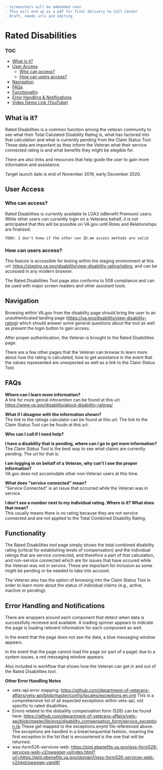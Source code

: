 ``` diff
- Screenshots will be embedded soon
- This will end up as a pdf for final delivery to Call Center
- Draft, needs urls and editing
```

# Rated Disabilities

### TOC 
 - [What is it?](https://github.com/department-of-veterans-affairs/va.gov-team/blob/master/teams/vsa/teams/ebenefits/features/view-rated-disabilities/call-center/product-guide.md#what-is-it)
 - [User Access](https://github.com/department-of-veterans-affairs/va.gov-team/blob/master/teams/vsa/teams/ebenefits/features/view-rated-disabilities/call-center/product-guide.md#user-access)
   - [Who can access?](https://github.com/department-of-veterans-affairs/va.gov-team/blob/master/teams/vsa/teams/ebenefits/features/view-rated-disabilities/call-center/product-guide.md#who-can-access)
   - [How can users access?](https://github.com/department-of-veterans-affairs/va.gov-team/blob/master/teams/vsa/teams/ebenefits/features/view-rated-disabilities/call-center/product-guide.md#how-can-users-access)
 - [Navigation](https://github.com/department-of-veterans-affairs/va.gov-team/blob/master/teams/vsa/teams/ebenefits/features/view-rated-disabilities/call-center/product-guide.md#navigation)
 - [FAQs](https://github.com/department-of-veterans-affairs/va.gov-team/blob/master/teams/vsa/teams/ebenefits/features/view-rated-disabilities/call-center/product-guide.md#faqs)
 - [Functionality](https://github.com/department-of-veterans-affairs/va.gov-team/blob/master/teams/vsa/teams/ebenefits/features/view-rated-disabilities/call-center/product-guide.md#functionality)
 - [Error Handling & Notifications](https://github.com/department-of-veterans-affairs/va.gov-team/blob/master/teams/vsa/teams/ebenefits/features/view-rated-disabilities/call-center/product-guide.md#error-handling-and-notifications)
 - [Video Demo Link (YouTube)](#)

## What is it?
Rated Disabilities is a common function among the veteran community to see what their Total Calulated Disability Rating is, what has factored into that calculation and what is currently pending from the Claim Status Tool. These data are important as they inform the Veteran what their service connected rating is and what benefits they might be elegible for.

There are also links and resources that help guide the user to gain more information and assistance.

Target launch date is end of November 2019, early December 2020.

## User Access
### Who can access?
 Rated Disabilities is currently available to LOA3 (eBenefit Premium) users.  While other users can currently login on a Veterans behalf, it is not anticipated that this will be possible on VA.gov until Roles and Relationships are finalized.

`TODO: I don't know if the other non ID.me access methods are valid`

### How can users access?
 This feature is accessible for testing within the staging environment at this url: https://staging.va.gov/disability/view-disability-rating/rating, and can be accessed in any modern browser.

 The Rated Disabilities Tool page also conforms to 508 compliance and can be used with major screen readers and other assistant tools.

## Navigation
Browsing within VA.gov from the disability page should bring the user to an unauthenticated landing page (https://va.gov/disability/view-disability-rating) which should answer some general questions about the tool as well as present the login button to gain access.

After proper authentication, the Veteran is brought to the Rated Disabilities page.  

There are a few other pages that the Veteran can browse to learn more about how the rating is calculated, how to get assistance in the event that the values represented are unexpected as well as a link to the Claim Status Tool.

## FAQs
**Where can I learn more information?**  
A link for more genral inforamtion can be found at this url: https://www.va.gov/disability/about-disability-ratings/

**What if I disagree with the information shown?**  
The link to the ratings calculator can be found at this url: 
The link to the Claim Status Tool can be foudn at this url:

**Who can I call if I need help?**  

**I have a disability that is pending, where can I go to get more information?**  
The Claim Status Tool is the best way to see what claims are currently pending.  The url for that is:  

**I am logging in on behalf of a Veteran, why can't I see the proper information?**  
VA.gov does not accomodate other non-Veteran users at this time.  

**What does "service connected" mean?**  
"Service Connected" is an issue that occurred while the Veteran was in service.  

**I don't see a number next to my individual rating.  Where is it?  What does that mean?**  
This usually means there is no rating because they are not service connected and are not applied to the Total Combined Disability Rating.

## Functionality  
The Rated Disabilities tool page simply shows the total combined disability rating (critical for establishing levels of compensation) and the individual ratings that are service connected, and therefore a part of that calculation, and non-service connected which are for issues that have occured while the Veteran was not in service.  These are important for inclusion as some might be pending or be needed to take into account.

The Veteran also has the option of browsing into the Claim Status Tool in order to learn more about the status of individual claims (e.g., active, inactive or pending).

## Error Handling and Notifications  
There are wrappers around each component that detect when data is successfully recieved and available. A loading spinner appears to indicate the page is loading relevent information for each component as well.  

In the event that the page does not see the data, a blue messaging window appears.  

In the event that the page cannot load the page (or part of a page) due to a system issues, a red messaging window appears.  

Also included is workflow that shows how the Veteran can get in and out of the Rated Disabilities tool.  

**Other Error Handling Notes**  
- vets-api error mapping: https://github.com/department-of-veterans-affairs/vets-api/blob/master/config/locales/exceptions.en.yml This is a comprehensive list of all expected exceptions within vets-api, not specific to rated disabilities.  
- Errors related to the disbaility compensation form (526) can be found here: https://github.com/department-of-veterans-affairs/vets-api/blob/master/lib/evss/disability_compensation_form/service_exception.rb These get mapped to the exceptions.enyml file referenced above. The exceptions are handled in a linear/sequential fashion, meaning the first exception in the list that is encountered is the one that will be returned.  
- wss-form526-services-web: https://pint.ebenefits.va.gov/wss-form526-services-web-v2/swagger-ui/index.html?url=https://pint.ebenefits.va.gov/domain1/wss-form526-services-web-v2/rest/swagger.yaml#/  

